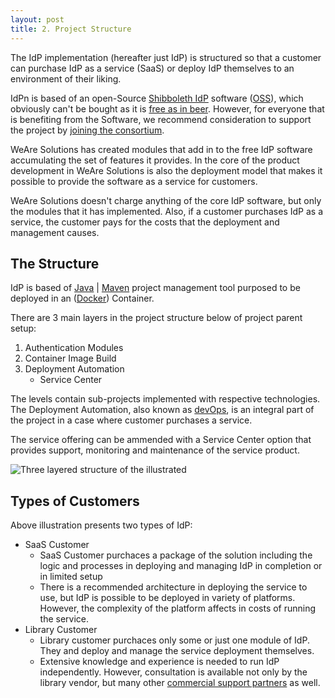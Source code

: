 ```yaml
---
layout: post
title: 2. Project Structure
---
```

The IdP implementation (hereafter just IdP) is structured so that a customer can purchase IdP as a service (SaaS) or deploy IdP themselves to an environment of their liking.

IdPn is based of an open-Source [Shibboleth IdP](https://shibboleth.atlassian.net/wiki/spaces/IDP4/overview) software ([OSS](https://en.wikipedia.org/wiki/Open-source_software)), which obviously can't be bought as it is [free as in beer](https://en.wiktionary.org/wiki/free_as_in_beer). However, for everyone that is benefiting from the Software, we recommend consideration to support the project by [joining the consortium](https://www.shibboleth.net/membership/).

WeAre Solutions has created modules that add in to the free IdP software accumulating the set of features it provides. In the core of the product development in WeAre Solutions is also the deployment model that makes it possible to provide the software as a service for customers.

WeAre Solutions doesn't charge anything of the core IdP software, but only the modules that it has implemented. Also, if a customer purchases IdP as a service, the customer pays for the costs that the deployment and management causes.

## The Structure

IdP is based of [Java](https://aws.amazon.com/corretto/) \| [Maven](https://maven.apache.org) project management tool purposed to be deployed in an ([Docker](https://www.docker.com)) Container.

There are 3 main layers in the project structure below of project parent setup:

1. Authentication Modules
1. Container Image Build
1. Deployment Automation
   * Service Center

The levels contain sub-projects implemented with respective technologies. The Deployment Automation, also known as [devOps](https://en.wikipedia.org/wiki/DevOps), is an integral part of the project in a case where customer purchases a service.

The service offering can be ammended with a Service Center option that provides support, monitoring and maintenance of the service product.

![Three layered structure of the illustrated](../../../assets/img/maven-project-layout.svg)

## Types of Customers

Above illustration presents two types of IdP:

* SaaS Customer
   * SaaS Customer purchaces a package of the solution including the logic and processes in deploying and managing IdP in completion or in limited setup
   * There is a recommended architecture in deploying the service to use, but IdP is possible to be deployed in variety of platforms. However, the complexity of the platform affects in costs of running the service.
* Library Customer
   * Library customer purchaces only some or just one module of IdP. They and deploy and manage the service deployment themselves.
   * Extensive knowledge and experience is needed to run IdP independently. However, consultation is available not only by the library vendor, but many other [commercial support partners](https://www.shibboleth.net/support/) as well.